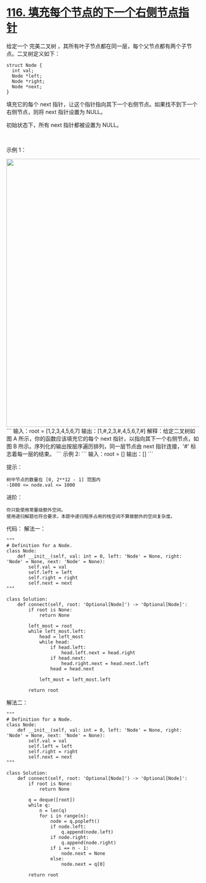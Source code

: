 # [116. 填充每个节点的下一个右侧节点指针](https://leetcode-cn.com/problems/populating-next-right-pointers-in-each-node/)

给定一个 完美二叉树 ，其所有叶子节点都在同一层，每个父节点都有两个子节点。二叉树定义如下：
```
struct Node {
  int val;
  Node *left;
  Node *right;
  Node *next;
}
```
填充它的每个 next 指针，让这个指针指向其下一个右侧节点。如果找不到下一个右侧节点，则将 next 指针设置为 NULL。

初始状态下，所有 next 指针都被设置为 NULL。

 

示例 1：

<img src="https://assets.leetcode.com/uploads/2019/02/14/116_sample.png" width="700" />
```
输入：root = [1,2,3,4,5,6,7]
输出：[1,#,2,3,#,4,5,6,7,#]
解释：给定二叉树如图 A 所示，你的函数应该填充它的每个 next 指针，以指向其下一个右侧节点，如图 B 所示。序列化的输出按层序遍历排列，同一层节点由 next 指针连接，'#' 标志着每一层的结束。
```
示例 2:
```
输入：root = []
输出：[]
```

提示：
```
树中节点的数量在 [0, 2**12 - 1] 范围内
-1000 <= node.val <= 1000
```

进阶：
```
你只能使用常量级额外空间。
使用递归解题也符合要求，本题中递归程序占用的栈空间不算做额外的空间复杂度。
```

代码：
解法一：
```python3
"""
# Definition for a Node.
class Node:
    def __init__(self, val: int = 0, left: 'Node' = None, right: 'Node' = None, next: 'Node' = None):
        self.val = val
        self.left = left
        self.right = right
        self.next = next
"""

class Solution:
    def connect(self, root: 'Optional[Node]') -> 'Optional[Node]':
        if root is None:
            return None

        left_most = root
        while left_most.left:
            head = left_most
            while head:
                if head.left:
                    head.left.next = head.right
                if head.next:
                    head.right.next = head.next.left
                head = head.next

            left_most = left_most.left
        
        return root
```

解法二：
```python3
"""
# Definition for a Node.
class Node:
    def __init__(self, val: int = 0, left: 'Node' = None, right: 'Node' = None, next: 'Node' = None):
        self.val = val
        self.left = left
        self.right = right
        self.next = next
"""

class Solution:
    def connect(self, root: 'Optional[Node]') -> 'Optional[Node]':
        if root is None:
            return None
            
        q = deque([root])
        while q:
            n = len(q)
            for i in range(n):
                node = q.popleft()
                if node.left:
                    q.append(node.left)
                if node.right:
                    q.append(node.right)
                if i == n - 1:
                    node.next = None
                else:
                    node.next = q[0]
        
        return root
```